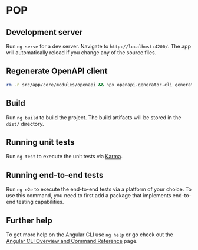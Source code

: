 # POP


## Development server

Run `ng serve` for a dev server. Navigate to `http://localhost:4200/`. The app will automatically reload if you change any of the source files.

## Regenerate OpenAPI client

```bash
rm -r src/app/core/modules/openapi && npx openapi-generator-cli generate -i openapi.json -g typescript-angular -o src/app/core/modules/openapi --additional-properties fileNaming=kebab-case,withInterfaces=true --generate-alias-as-model
```


## Build

Run `ng build` to build the project. The build artifacts will be stored in the `dist/` directory.

## Running unit tests

Run `ng test` to execute the unit tests via [Karma](https://karma-runner.github.io).

## Running end-to-end tests

Run `ng e2e` to execute the end-to-end tests via a platform of your choice. To use this command, you need to first add a package that implements end-to-end testing capabilities.

## Further help

To get more help on the Angular CLI use `ng help` or go check out the [Angular CLI Overview and Command Reference](https://angular.io/cli) page.

